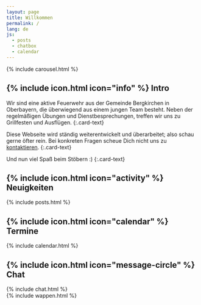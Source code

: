 ```yaml
---
layout: page
title: Willkommen
permalink: /
lang: de
js:
  - posts
  - chatbox
  - calendar
---
```


<div class="row">
  <div class="col-md-6 col-lg-5">
    <div class="card">
{% include carousel.html %}
<div class="card-body" markdown="1">
<h2 class="card-title">{% include icon.html icon="info" %} Intro</h2>
Wir sind eine aktive Feuerwehr aus der Gemeinde Bergkirchen in Oberbayern, die überwiegend aus einem jungen Team besteht. Neben der regelmäßigen Übungen und Dienstbesprechungen, treffen wir uns zu Grillfesten und Ausflügen.
{:.card-text}

Diese Webseite wird ständig weiterentwickelt und überarbeitet; also schau gerne öfter rein. Bei konkreten Fragen scheue Dich nicht uns zu [kontaktieren](/kontakt/).
{:.card-text}

Und nun viel Spaß beim Stöbern :)
{:.card-text}
</div>
    </div>
  </div><!-- col-md-6 col-lg-5 -->
  <div class="col-md-6 col-lg-7">
    <div class="card h-100">
      <div class="card-body">
        <h2 class="card-title">{% include icon.html icon="activity" %} Neuigkeiten
        </h2>
{% include posts.html %}
      </div>
    </div>
  </div><!-- col-md-6 col-lg-7 -->
</div><!-- row -->
<div class="row top-buffer">
  <div class="col-lg-5">
    <div class="card">
      <div class="card-body">
        <h2 class="card-title">{% include icon.html icon="calendar" %} Termine
        </h2>
{% include calendar.html %}
      </div>
    </div>
  </div><!-- col-lg-5 -->
  <div class="col-lg-7 d-flex">
    <div class="card">
      <div class="card-body">
        <h2 class="card-title">{% include icon.html icon="message-circle" %} Chat
        </h2>
{% include chat.html %}
      </div>
    </div>
  </div><!-- col-lg-7 -->
</div><!-- row -->
{% include wappen.html %}

